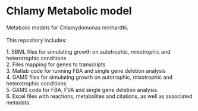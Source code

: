 # Chlamy Metabolic model
Metabolic models for Chlamydomonas reinhardtii.<br><br>
This repository includes:
<p>
1. SBML files for simulating growth on autotrophic, mixotrophic and heterotrophic conditions
<br>
2. Files mapping for genes to transcripts
<br>
3. Matlab code for running FBA and single gene deletion analysis
<br>
4. GAMS files for simulating growth on autotrophic, mixotrophic and heterotrophic conditions
<br>
5. GAMS code for FBA, FVA and single gene deletion analysis.
<br>
6. Excel files with reactions, metabolites and citations, as well as associated metadata.
</p>
